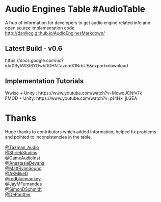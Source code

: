 # Audio Engines Table #AudioTable
A hub of information for developers to get audio engine related info and open source implementation code.
<br>
http://danikog.github.io/AudioEnginesMarkdown/
<h2>Latest Build - v0.6</h2>
https://docs.google.com/uc?id=0ByAWSt6YOwb0OHNTazdmX1NrbUE&export=download
<br>
<h2> Implementation Tutorials</h2>
Wwise + Unity : https://www.youtube.com/watch?v=MowqJCNfv7k
<br>
FMOD + Unity: https://www.youtube.com/watch?v=p14Hx_jLGEA
<br>
<p align="center">
<h1>Thanks</h1>
Huge thanks to contributors which added information, helped fix problems and pointed to inconsistencies in the table.
<br>
<br>
<a href="https://twitter.com/Tazman_Audio" target="_blank"> @Tazman_Audio </a> 
<br>
<a href="https://twitter.com/ShriekStudios" target="_blank">@ShriekStudios </a> 
<br>
<a href="https://twitter.com/GameAudioInst" target="_blank">@GameAudioInst </a>	
<br>
<a href="https://twitter.com/AnastasiaDevana" target="_blank">@AnastasiaDevana </a>	
<br>
<a href="https://twitter.com/MattRyanSound" target="_blank">@MattRyanSound</a>
<br>
<a href="https://twitter.com/AKMikeD" target="_blank">@AKMikeD</a>
<br>
<a href="https://twitter.com/redbluemonkey" target="_blank">@redbluemonkey</a>
<br>
<a href="https://twitter.com/JayMFernandes" target="_blank">@JayMFernandes</a>
<br>
<a href="https://twitter.com/SimonDSchmidt" target="_blank">@SimonDSchmidt</a>
<br>
<a href="https://twitter.com/depanther" target="_blank">@DePanther</a>
</p>
